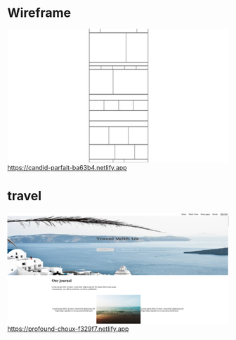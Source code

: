<h1>Wireframe</h1>

<a href="https://candid-parfait-ba63b4.netlify.app"><img src="wireframe image.png"></a>
https://candid-parfait-ba63b4.netlify.app


<h1>travel</h1>

<a href="https://profound-choux-f329f7.netlify.app"><img src="travel image.png"></a>
https://profound-choux-f329f7.netlify.app
